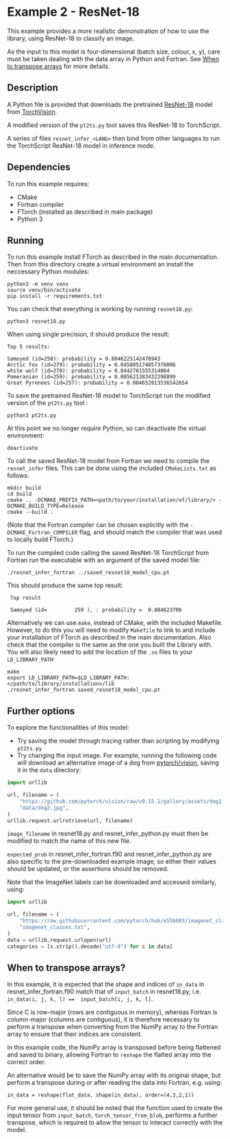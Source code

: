 # Example 2 - ResNet-18

This example provides a more realistic demonstration of how to use the library, using ResNet-18 to classify an image.

As the input to this model is four-dimensional (batch size, colour, x, y), care must be taken dealing with the data array in Python and Fortran. See [When to transpose arrays](#when-to-transpose-arrays) for more details.

## Description

A Python file is provided that downloads the pretrained
[ResNet-18](https://pytorch.org/vision/main/models/generated/torchvision.models.resnet18.html)
model from [TorchVision](https://pytorch.org/vision/stable/index.html).

A modified version of the `pt2ts.py` tool saves this ResNet-18 to TorchScript.

A series of files `resnet_infer_<LANG>` then bind from other languages to run the
TorchScript ResNet-18 model in inference mode.

## Dependencies

To run this example requires:

- CMake
- Fortran compiler
- FTorch (installed as described in main package)
- Python 3

## Running

To run this example install FTorch as described in the main documentation.
Then from this directory create a virtual environment an install the neccessary Python
modules:
```
python3 -m venv venv
source venv/bin/activate
pip install -r requirements.txt
```

You can check that everything is working by running `resnet18.py`:

```
python3 resnet18.py
```

When using single precision, it should produce the result:

```
Top 5 results:

Samoyed (id=258): probability = 0.8846225142478943
Arctic fox (id=279): probability = 0.045805174857378006
white wolf (id=270): probability = 0.0442761555314064
Pomeranian (id=259): probability = 0.005621383432298899
Great Pyrenees (id=257): probability = 0.004652013536542654
```

To save the pretrained ResNet-18 model to TorchScript run the modified version of the
`pt2ts.py` tool :
```
python3 pt2ts.py
```

At this point we no longer require Python, so can deactivate the virtual environment:
```
deactivate
```

To call the saved ResNet-18 model from Fortran we need to compile the `resnet_infer`
files.
This can be done using the included `CMakeLists.txt` as follows:
```
mkdir build
cd build
cmake .. -DCMAKE_PREFIX_PATH=<path/to/your/installation/of/library/> -DCMAKE_BUILD_TYPE=Release
cmake --build .
```

(Note that the Fortran compiler can be chosen explicitly with the `-DCMAKE_Fortran_COMPILER` flag,
and should match the compiler that was used to locally build FTorch.)

To run the compiled code calling the saved ResNet-18 TorchScript from Fortran run the
executable with an argument of the saved model file:
```
./resnet_infer_fortran ../saved_resnet18_model_cpu.pt
```

This should produce the same top result:

```
 Top result

 Samoyed (id=         259 ), : probability =  0.884623706
```


Alternatively we can use `make`, instead of CMake, with the included Makefile.
However, to do this you will need to modify `Makefile` to link to and include your
installation of FTorch as described in the main documentation. Also check that the compiler is the same as the one you built the Library with.  
You will also likely need to add the location of the `.so` files to your `LD_LIBRARY_PATH`:
```
make
export LD_LIBRARY_PATH=$LD_LIBRARY_PATH:</path/to/library/installation>/lib
./resnet_infer_fortran saved_resnet18_model_cpu.pt
```

## Further options

To explore the functionalities of this model:

- Try saving the model through tracing rather than scripting by modifying `pt2ts.py`
- Try changing the input image. For example, running the following code will download an alternative image of a dog from [pytorch/vision](https://github.com/pytorch/vision/tree/v0.15.2/gallery/assets), saving it in the `data` directory:

```python
import urllib

url, filename = (
    "https://github.com/pytorch/vision/raw/v0.15.1/gallery/assets/dog1.jpg",
    "data/dog2.jpg",
)
urllib.request.urlretrieve(url, filename)
```

`image_filename` in resnet18.py and resnet_infer_python.py must then be modified to match the name of this new file.

`expected_prob` in resnet_infer_fortran.f90 and resnet_infer_python.py are also specific to the pre-downloaded example image, so either their values should be updated, or the assertions should be removed.


Note that the ImageNet labels can be downloaded and accessed similarly, using:

```python
import urllib

url, filename = (
    "https://raw.githubusercontent.com/pytorch/hub/e55b003/imagenet_classes.txt",
    "imagenet_classes.txt",
)
data = urllib.request.urlopen(url)
categories = [s.strip().decode("utf-8") for s in data]
```

## When to transpose arrays?

In this example, it is expected that the shape and indices of `in_data` in resnet_infer_fortran.f90 match that of `input_batch` in resnet18.py, i.e. `in_data(i, j, k, l) ==  input_batch[i, j, k, l]`.

Since C is row-major (rows are contiguous in memory), whereas Fortran is column-major (columns are contiguous), it is therefore necessary to perform a transpose when converting from the NumPy array to the Fortran array to ensure that their indices are consistent.

In this example code, the NumPy array is transposed before being flattened and saved to binary, allowing Fortran to `reshape` the flatted array into the correct order.

An alternative would be to save the NumPy array with its original shape, but perform a transpose during or after reading the data into Fortran, e.g. using:

```
in_data = reshape(flat_data, shape(in_data), order=(4,3,2,1))
```

For more general use, it should be noted that the function used to create the input tensor from `input_batch`, `torch_tensor_from_blob`, performs a further transpose, which is required to allow the tensor to interact correctly with the model.
